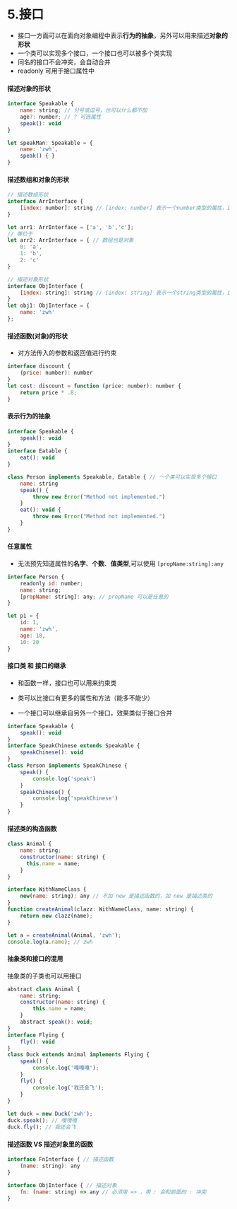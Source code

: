 # 5.接口



- 接口一方面可以在面向对象编程中表示**行为的抽象**，另外可以用来描述**对象的形状**
- 一个类可以实现多个接口，一个接口也可以被多个类实现
- 同名的接口不会冲突，会自动合并
- readonly 可用于接口属性中

#### 描述对象的形状

```js
interface Speakable {
    name: string; // 分号或逗号，也可以什么都不加
  	age?: number; // ? 可选属性
    speak(): void
}

let speakMan: Speakable = {
    name: 'zwh',
    speak() { }
}
```



#### 描述数组和对象的形状

```js
// 描述数组形状
interface ArrInterface {
    [index: number]: string // [index: number] 表示一个number类型的属性，index可以是任意的
}

let arr1: ArrInterface = ['a', 'b','c'];
// 等价于
let arr2: ArrInterface = { // 数组也是对象
    0: 'a', 
    1: 'b', 
    2: 'c'
}

// 描述对象形状
interface ObjInterface {
    [index: string]: string // [index: string] 表示一个string类型的属性，index可以是任意的
}
let obj1: ObjInterface = {
    name: 'zwh'
};
```



#### 描述函数(对象)的形状

- 对方法传入的参数和返回值进行约束

```js
interface discount {
    (price: number): number
}
let cost: discount = function (price: number): number {
    return price * .8;
}
```



#### 表示行为的抽象

```js
interface Speakable {
    speak(): void
}
interface Eatable {
    eat(): void
}

class Person implements Speakable, Eatable { // 一个类可以实现多个接口
    name: string
    speak() {
        throw new Error("Method not implemented.")
    }
    eat(): void {
        throw new Error("Method not implemented.")
    }
}
```



#### 任意属性

- 无法预先知道属性的**名字**、**个数**、**值类型**,可以使用 `[propName:string]:any`

```js
interface Person {
    readonly id: number;
    name: string;
    [propName: string]: any; // propName 可以是任意的
}

let p1 = {
    id: 1,
    name: 'zwh',
    age: 18,
    10: 20 
}
```



#### 接口类 和 接口的继承

- 和函数一样，接口也可以用来约束类
- 类可以比接口有更多的属性和方法（能多不能少）

- 一个接口可以继承自另外一个接口，效果类似于接口合并

```js
interface Speakable {
    speak(): void
}
interface SpeakChinese extends Speakable {
    speakChinese(): void
}
class Person implements SpeakChinese {
    speak() {
        console.log('speak')
    }
    speakChinese() {
        console.log('speakChinese')
    }
}
```



#### 描述类的构造函数

```js
class Animal {
  	name: string;
    constructor(name: string) {
      this.name = name;
    }
}

interface WithNameClass {
    new(name: string): any // 不加 new 是描述函数的，加 new 是描述类的
}
function createAnimal(clazz: WithNameClass, name: string) {
    return new clazz(name);
}

let a = createAnimal(Animal, 'zwh');
console.log(a.name); // zwh
```



####  抽象类和接口的混用

抽象类的子类也可以用接口

```js
abstract class Animal {
    name: string;
    constructor(name: string) {
        this.name = name;
    }
    abstract speak(): void;
}
interface Flying {
    fly(): void
}
class Duck extends Animal implements Flying {
    speak() {
        console.log('嘎嘎嘎');
    }
    fly() {
        console.log('我还会飞');
    }
}
 
let duck = new Duck('zwh');
duck.speak(); // 嘎嘎嘎
duck.fly(); // 我还会飞
```



#### 描述函数 VS 描述对象里的函数

```js
interface FnInterface { // 描述函数
    (name: string): any
}

interface ObjInterface { // 描述对象
    fn: (name: string) => any // 必须用 => ，用 : 会和前面的 : 冲突
}
```

